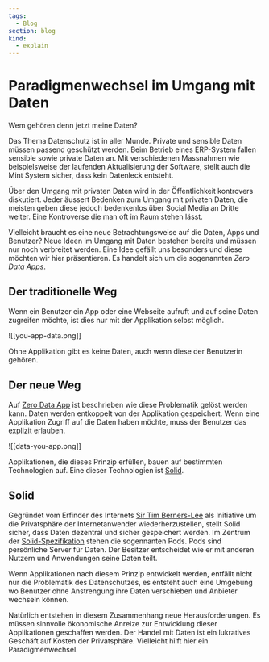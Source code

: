```yaml
---
tags:
  - Blog
section: blog
kind:
  - explain
---
```

# Paradigmenwechsel im Umgang mit Daten
Wem gehören denn jetzt meine Daten?

Das Thema Datenschutz ist in aller Munde. Private und sensible Daten müssen passend geschützt werden. Beim Betrieb eines ERP-System fallen sensible sowie private Daten an. Mit verschiedenen Massnahmen wie beispielsweise der laufenden Aktualisierung der Software, stellt auch die Mint System sicher, dass kein Datenleck entsteht.

Über den Umgang mit privaten Daten wird in der Öffentlichkeit kontrovers diskutiert. Jeder äussert Bedenken zum Umgang mit privaten Daten, die meisten geben diese jedoch bedenkenlos über Social Media an Dritte weiter. Eine Kontroverse die man oft im Raum stehen lässt.

Vielleicht braucht es eine neue Betrachtungsweise auf die Daten, Apps und Benutzer? Neue Ideen im Umgang mit Daten bestehen bereits und müssen nur noch verbreitet werden. Eine Idee gefällt uns besonders und diese möchten wir hier präsentieren. Es handelt sich um die sogenannten *Zero Data Apps*.

## Der traditionelle Weg

Wenn ein Benutzer ein App oder eine Webseite aufruft und auf seine Daten zugreifen möchte, ist dies nur mit der Applikation selbst möglich.

![[you-app-data.png]]

Ohne Applikation gibt es keine Daten, auch wenn diese der Benutzerin gehören.

## Der neue Weg

Auf [Zero Data App](https://0data.app/) ist beschrieben wie diese Problematik gelöst werden kann. Daten werden entkoppelt von der Applikation gespeichert. Wenn eine Applikation Zugriff auf die Daten haben möchte, muss der Benutzer das explizit erlauben.

![[data-you-app.png]]

Applikationen, die dieses Prinzip erfüllen, bauen auf bestimmten Technologien auf. Eine dieser Technologien ist [Solid](https://solidproject.org/).

## Solid

Gegründet vom Erfinder des Internets [Sir Tim Berners-Lee](https://en.wikipedia.org/wiki/Tim_Berners-Lee) als Initiative um die Privatsphäre der Internetanwender wiederherzustellen, stellt Solid sicher, dass Daten dezentral und sicher gespeichert werden. Im Zentrum der [Solid-Spezifikation](https://solidproject.org/TR/protocol) stehen die sogennanten Pods. Pods sind persönliche Server für Daten. Der Besitzer entscheidet wie er mit anderen Nutzern und Anwendungen seine Daten teilt.

Wenn Applikationen nach diesem Prinzip entwickelt werden, entfällt nicht nur die Problematik des Datenschutzes, es entsteht auch eine Umgebung wo Benutzer ohne Anstrengung ihre Daten verschieben und Anbieter wechseln können.

Natürlich entstehen in diesem Zusammenhang neue Herausforderungen. Es müssen sinnvolle ökonomische Anreize zur Entwicklung dieser Applikationen geschaffen werden. Der Handel mit Daten ist ein lukratives Geschäft auf Kosten der Privatsphäre. Vielleicht hilft hier ein Paradigmenwechsel.